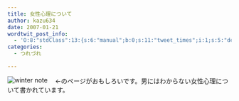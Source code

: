 ```yaml
---
title: 女性心理について
author: kazu634
date: 2007-01-21
wordtwit_post_info:
  - 'O:8:"stdClass":13:{s:6:"manual";b:0;s:11:"tweet_times";i:1;s:5:"delay";i:0;s:7:"enabled";i:1;s:10:"separation";s:2:"60";s:7:"version";s:3:"3.7";s:14:"tweet_template";b:0;s:6:"status";i:2;s:6:"result";a:0:{}s:13:"tweet_counter";i:2;s:13:"tweet_log_ids";a:1:{i:0;i:2745;}s:9:"hash_tags";a:0:{}s:8:"accounts";a:1:{i:0;s:7:"kazu634";}}'
categories:
  - つれづれ

---
```

<div class="section">
<p>
<a href="http://d.hatena.ne.jp/winternote/archive?word=%2a%5b%bd%f7%a4%ce%a4%b7%a4%af%a4%df%5d" onclick="__gaTracker('send', 'event', 'outbound-article', 'http://d.hatena.ne.jp/winternote/archive?word=%2a%5b%bd%f7%a4%ce%a4%b7%a4%af%a4%df%5d', '');" target="_blank"><img align="left" alt="winter note" src="http://img.simpleapi.net/small/http://d.hatena.ne.jp/winternote/archive?word=%2a%5b%bd%f7%a4%ce%a4%b7%a4%af%a4%df%5d" border="0" /></a>
</p>
  
<p>
    　←のページがおもしろいです。男にはわからない女性心理について書かれています。
</p>
</div>
